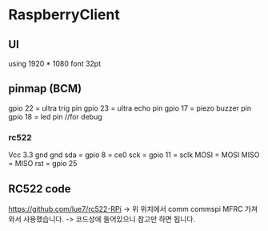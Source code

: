 # RaspberryClient

## UI
using 1920 * 1080
font 32pt

## pinmap (BCM)
gpio 22 = ultra trig pin
gpio 23 = ultra echo pin
gpio 17 = piezo buzzer pin
gpio 18 = led pin //for debug

### rc522
Vcc 3.3
gnd gnd
sda = gpio 8  = ce0
sck = gpio 11 = sclk
MOSI = MOSI
MISO = MISO
rst = gpio 25

## RC522 code
https://github.com/lue7/rc522-RPi
-> 위 위치에서 comm commspi MFRC 가져와서 사용했습니다.
-> 코드상에 들어있으니 참고만 하면 됩니다.
